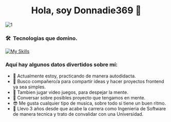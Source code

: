 <h1 align="center">Hola, soy Donnadie369 👋</h1>

![1](https://github.com/user-attachments/assets/308a234c-a69c-4e70-9144-07ab3e4e89a3)

### 🛠 &nbsp;Tecnologias que domino.
[![My Skills](https://skillicons.dev/icons?i=vscode,html,css,tailwind,bootstrap,js,ts,nodejs,react,vite,git,github)](https://skillicons.dev)

<h3> Aquí hay algunos datos divertidos sobre mí:</h3>

- 🔭 Actualmente estoy, practicando de manera autodidacta.
- 👯 Busco compañero/a para compartir ideas y hacer proyectos frontend ya sea simples.
- 👾 Tambien jugar video juegos, para despejar la mente.
- 💬 Conversar sobre posibles proyecto que tengamos en mente.
- 😎 Me gusta cualquier tipo de musica, sobre todo si tiene un buen ritmo.
- 🌱 Llevo 3 años desde que acabe la carrera como Ingenieria de Software de manera tecnica y trato de convalidar con una Universidad.

<!--
**Donnadie369/Donnadie369** is a ✨ _special_ ✨ repository because its `README.md` (this file) appears on your GitHub profile.

Here are some ideas to get you started:

- 🔭 I’m currently working on ...
- 🌱 I’m currently learning ...
- 👯 I’m looking to collaborate on ...
- 🤔 I’m looking for help with ...
- 💬 Ask me about ...
- 📫 How to reach me: ...
- 😄 Pronouns: ...
- ⚡ Fun fact: ...
-->
